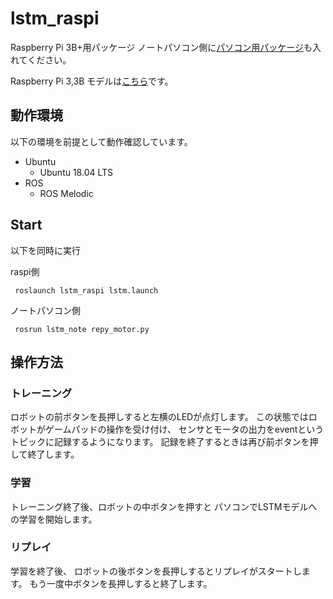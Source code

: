 # lstm_raspi

Raspberry Pi 3B+用パッケージ
ノートパソコン側に[パソコン用パッケージ](https://github.com/shotasoyama/lstm_note.git)も入れてください。

Raspberry Pi 3,3B  モデルは[こちら](https://github.com/shotasoyama/lstm)です。


## 動作環境

以下の環境を前提として動作確認しています。

* Ubuntu
  * Ubuntu 18.04 LTS
* ROS
  * ROS Melodic

## Start

以下を同時に実行

raspi側
```
 roslaunch lstm_raspi lstm.launch
```

ノートパソコン側
```
 rosrun lstm_note repy_motor.py 
```

## 操作方法

### トレーニング

ロボットの前ボタンを長押しすると左横のLEDが点灯します。
この状態ではロボットがゲームパッドの操作を受け付け、
センサとモータの出力をeventというトピックに記録するようになります。
記録を終了するときは再び前ボタンを押して終了します。

### 学習

トレーニング終了後、ロボットの中ボタンを押すと
パソコンでLSTMモデルへの学習を開始します。

### リプレイ

学習を終了後、
ロボットの後ボタンを長押しするとリプレイがスタートします。
もう一度中ボタンを長押しすると終了します。


